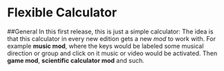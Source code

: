 # Flexible Calculator

##General
In this first release, this is just a simple calculator:
The idea is that this calculator in every new edition
gets a new *mod* to work with.
For example **music mod**, where the keys would be labeled
some musical direction or group and click on it
music or video would be activated.
Then **game mod**, **scientific calculator mod** and such.
